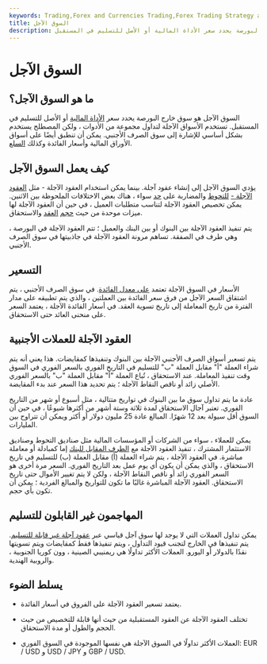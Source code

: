 ```yaml
---
keywords: Trading,Forex and Currencies Trading,Forex Trading Strategy and Education,Strategy and Education
title: السوق الآجل
description: السوق الآجل هو سوق خارج البورصة يحدد سعر الأداة المالية أو الأصل للتسليم في المستقبل.
---
```


# السوق الآجل
## ما هو السوق الآجل؟

السوق الآجل هو سوق خارج البورصة يحدد سعر [الأداة المالية](/financialinstrument) أو الأصل للتسليم في المستقبل. تستخدم الأسواق الآجلة لتداول مجموعة من الأدوات ، ولكن المصطلح يستخدم بشكل أساسي للإشارة إلى سوق الصرف الأجنبي. يمكن أن تنطبق أيضًا على أسواق الأوراق المالية وأسعار الفائدة وكذلك [السلع](/commodity).

## كيف يعمل السوق الآجل

يؤدي السوق الآجل إلى إنشاء عقود آجلة. بينما يمكن استخدام العقود الآجلة - مثل [العقود الآجلة -](/futurescontract) [للتحوط](/hedge) والمضاربة على [حد](/speculation) سواء ، هناك بعض الاختلافات الملحوظة بين الاثنين. يمكن تخصيص العقود الآجلة لتناسب متطلبات العميل ، في حين أن العقود الآجلة لها ميزات موحدة من حيث [حجم](/forwardcontract) [العقد](/contractsize) والاستحقاق.

يتم تنفيذ العقود الآجلة بين البنوك أو بين البنك والعميل ؛ تتم العقود الآجلة في البورصة ، وهي طرف في الصفقة. تساهم مرونة العقود الآجلة في جاذبيتها في سوق الصرف الأجنبي.

## التسعير

الأسعار في السوق الآجلة تعتمد [على معدل الفائدة](/interestrate). في سوق الصرف الأجنبي ، يتم اشتقاق السعر الآجل من فرق سعر الفائدة بين العملتين ، والذي يتم تطبيقه على مدار الفترة من تاريخ المعاملة إلى تاريخ تسوية العقد. في أسعار الفائدة الآجلة ، يعتمد السعر على منحنى العائد حتى الاستحقاق.

## العقود الآجلة للعملات الأجنبية

يتم تسعير أسواق الصرف الأجنبي الآجلة بين البنوك وتنفيذها كمقايضات. هذا يعني أنه يتم شراء العملة "أ" مقابل العملة "ب" للتسليم في التاريخ الفوري بالسعر الفوري في السوق وقت تنفيذ المعاملة. عند الاستحقاق ، تُباع العملة "أ" مقابل العملة "ب" بالسعر الفوري الأصلي زائد أو ناقص النقاط الآجلة ؛ يتم تحديد هذا السعر عند بدء المقايضة.

عادة ما يتم تداول سوق ما بين البنوك في تواريخ متتالية ، مثل أسبوع أو شهر من التاريخ الفوري. تعتبر آجال الاستحقاق لمدة ثلاثة وستة أشهر من أكثرها شيوعًا ، في حين أن السوق أقل سيولة بعد 12 شهرًا. المبالغ عادة 25 مليون دولار أو أكثر ويمكن أن تتراوح بين المليارات.

يمكن للعملاء ، سواء من الشركات أو المؤسسات المالية مثل صناديق التحوط وصناديق الاستثمار المشترك ، تنفيذ العقود الآجلة مع [الطرف المقابل للبنك](/counterparty) إما كمبادلة أو معاملة مباشرة. في العقود الآجلة ، يتم شراء العملة (أ) مقابل العملة (ب) للتسليم في تاريخ الاستحقاق ، والذي يمكن أن يكون أي يوم عمل بعد التاريخ الفوري. السعر مرة أخرى هو السعر الفوري زائد أو ناقص النقاط الآجلة ، ولكن لا يتم تغيير الأموال حتى تاريخ الاستحقاق. العقود الآجلة المباشرة غالبًا ما تكون للتواريخ والمبالغ الفردية ؛ يمكن أن تكون بأي حجم.

## المهاجمون غير القابلون للتسليم

يمكن تداول العملات التي لا يوجد لها سوق آجل قياسي عبر [عقود آجلة غير قابلة للتسليم](/ndf). يتم تنفيذها في الخارج لتجنب قيود التداول ، ويتم تنفيذها فقط كمقايضات ويتم تسويتها نقدًا بالدولار أو اليورو. العملات الأكثر تداولًا هي ريمنيبي الصينية ، وون كوريا الجنوبية ، والروبية الهندية.

## يسلط الضوء

- يعتمد تسعير العقود الآجلة على الفروق في أسعار الفائدة.

- تختلف العقود الآجلة عن العقود المستقبلية من حيث أنها قابلة للتخصيص من حيث الحجم والطول أو مدة الاستحقاق.

- العملات الأكثر تداولًا في السوق الآجلة هي نفسها الموجودة في السوق الفوري: EUR / USD و USD / JPY و GBP / USD.

